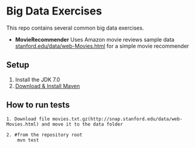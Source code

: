 # Big Data Exercises

This repo contains several common big data exercises.

* **MovieRecommender** Uses Amazon movie reviews sample data   [stanford.edu/data/web-Movies.html](http://snap.stanford.edu/data/web-Movies.html) for a simple movie recommender

    
 
 
## Setup

1. Install the  JDK 7.0
2. [Download & Install Maven](http://maven.apache.org/download.cgi)
   
 
## How to run tests
    1. Download file movies.txt.gz(http://snap.stanford.edu/data/web-Movies.html) and move it to the data folder 
    
    2. #from the repository root
        mvn test
